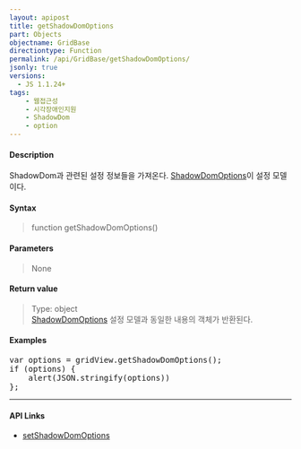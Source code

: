 ```yaml
---
layout: apipost
title: getShadowDomOptions
part: Objects
objectname: GridBase
directiontype: Function
permalink: /api/GridBase/getShadowDomOptions/
jsonly: true
versions:
  - JS 1.1.24+
tags:
    - 웹접근성
    - 시각장애인지원
    - ShadowDom
    - option
---
```



#### Description

 ShadowDom과 관련된 설정 정보들을 가져온다. [ShadowDomOptions](/api/types/ShadowDomOptions/)이 설정 모델이다.

#### Syntax

> function getShadowDomOptions()

#### Parameters

> None

#### Return value

> Type: object  
> [ShadowDomOptions](/api/types/ShadowDomOptions/) 설정 모델과 동일한 내용의 객체가 반환된다.

#### Examples 

<pre class="prettyprint">
var options = gridView.getShadowDomOptions();
if (options) {
	alert(JSON.stringify(options))
};
</pre>

---

#### API Links

* [setShadowDomOptions](/api/GridBase/setShadowDomOptions)